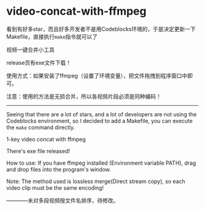 # video-concat-with-ffmpeg

看到有好多star，而且好多开发者不是用Codeblocks环境的，于是决定更新一下Makefile，直接执行`make`指令就可以了

视频一键合并小工具

release页有exe文件下载！

使用方式：如果安装了ffmpeg（设置了环境变量），把文件拖拽到程序窗口中即可。

注意：使用的方法是无损合并，所以各视频片段必须是同种编码！

---
Seeing that there are a lot of stars, and a lot of developers are not using the Codeblocks environment, so I decided to add a Makefile, you can execute the `make` command directly.

1-key video concat with ffmpeg 

There's exe file released!

How to use: If you have ffmpeg installed (Environment variable PATH), drag and drop files into the program's window.

Note: The method used is lossless merge(Direct stream copy), so each video clip must be the same encoding!

————未对多段视频按文件名排序，待修改。
